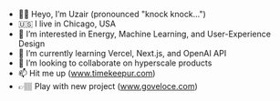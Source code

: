 - 👋🏽 Heyo, I’m Uzair (pronounced "knock knock...")
- 🇺🇸 I live in Chicago, USA 
- 👀 I’m interested in Energy, Machine Learning, and User-Experience Design
- 🌱 I’m currently learning Vercel, Next.js, and OpenAI API
- 💞️ I’m looking to collaborate on hyperscale products
- 📫 Hit me up (www.timekeepur.com)
- 👉🏽 Play with new project (www.goveloce.com)

<!---
uzhussain/uzhussain is a ✨ special ✨ repository because its `README.md` (this file) appears on your GitHub profile.
You can click the Preview link to take a look at your changes.
--->
